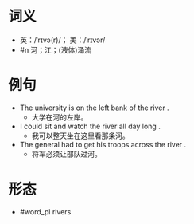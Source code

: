 # 词义
- 英：/ˈrɪvə(r)/； 美：/ˈrɪvər/
- #n 河；江；(液体)涌流
# 例句
- The university is on the left bank of the river .
	- 大学在河的左岸。
- I could sit and watch the river all day long .
	- 我可以整天坐在这里看那条河。
- The general had to get his troops across the river .
	- 将军必须让部队过河。
# 形态
- #word_pl rivers
